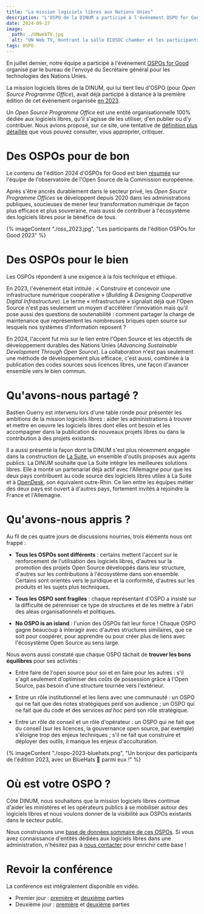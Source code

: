 ```yaml
---
title: "La mission logiciels libres aux Nations Unies"
description: "L'OSPO de la DINUM a participé à l'événement OSPO for Good en juillet 2024."
date: 2024-09-27
image:
  path: ./UNwebTV.jpg
  alt: "UN Web TV, montrant la salle ECOSOC chamber et les participants au début de la conférence"
tags: OSPO
---
```


En juillet dernier, notre équipe a participé à l'événement [OSPOs for
Good](https://www.un.org/techenvoy/content/ospos-good-2024) organisé
par le bureau de l'envoyé du Secrétaire général pour les technologies
des Nations Unies.

La mission logiciels libres de la DINUM, qui lui tient lieu d'OSPO
(pour *Open Source Programme Office*), avait déjà participé à distance
à la première édition de cet événement organisée [en
2023](https://www.un.org/techenvoy/content/ospos-good-2023).

Un *Open Source Programme Office* est une entité organisationnelle
100% dédiée aux logiciels libres, qu'il s'agisse de les utiliser, d'en
publier ou d'y contribuer. Nous avions proposé, sur ce site, une
tentative de [définition plus
détaillée](https://code.gouv.fr/fr/blog/definition-ospo/) que vous
pouvez consulter, vous approprier, critiquer.

# Des OSPOs pour de bon

Le contenu de l'édition 2024 d'OSPOs for Good est bien
[résumée](https://joinup.ec.europa.eu/collection/open-source-observatory-osor/news/ospos-good-2024-highlights)
sur l'équipe de l'observatoire de l'Open Source de la Commission
européenne.

Après s'être ancrés durablement dans le secteur privé, les *Open
Source Programme Offices* se développent depuis 2020 dans les
administrations publiques, soucieuses de mener leur transformation
numérique de façon plus efficace et plus souveraine, mais aussi de
contribuer à l'écosystème des logiciels libres pour le bénéfice de
tous.

{% imageContent "./oss_2023.jpg", "Les participants de l'édition OSPOs for Good 2023" %}

# Des OSPOs pour le bien

Les OSPOs répondent à une exigence à la fois technique et éthique.

En 2023, l'événement était intitulé : « Construire et concevoir une
infrastructure numérique coopérative » (*Building & Designing
Cooperative Digital Infrastructure*). Le terme « infrastructure »
signalait déjà que l'Open Source n'est pas seulement un moyen
d'accélérer l'innovation mais qu'il pose aussi des questions de
soutenabilité : comment partager la charge de maintenance que
représentent les nombreuses briques open source sur lesquels nos
systèmes d'information reposent ?

En 2024, l'accent fut mis sur le lien entre l'Open Source et les
objectifs de développement durables des Nations Unies (*Advancing
Sustainable Development Through Open Source*). La collaboration n'est
pas seulement une méthode de développement plus efficace, c'est aussi,
combinée à la publication des codes sources sous licences libres, une
façon d'avancer ensemble vers le bien commun.

# Qu'avons-nous partagé ?

Bastien Guerry est intervenu lors d'une table ronde pour présenter les
ambitions de la mission logiciels libres : aider les administrations à
trouver et mettre en oeuvre les logiciels libres dont elles ont besoin
et les accompagner dans la publication de nouveaux projets libres ou
dans la contribution à des projets existants. 

Il a aussi présenté la façon dont la DINUM s'est plus récemment
engagée dans la construction de [La
Suite](https://lasuite.numerique.gouv.fr), un ensemble d'outils
proposés aux agents publics. La DINUM souhaite que La Suite intègre
les meilleures solutions libres. Elle a monté un partenariat déjà
actif avec l'Allemagne pour que les deux pays contribuent au code
source des logiciels libres utiles à La Suite et à
[OpenDesk](https://opendesk.eu), son équivalent outre-Rhin. Ce lien
entre les équipes métier des deux pays est ouvert à d'autres pays,
fortement invités à rejoindre la France et l'Allemagne.

# Qu'avons-nous appris ?

Au fil de ces quatre jours de discussions nourries, trois éléments
nous ont frappé :

- **Tous les OSPOs sont différents** : certains mettent l'accent sur
  le renforcement de l'utilisation des logiciels libres, d'autres sur
  la promotion des projets Open Source développés dans leur structure,
  d'autres sur les contributions à l'écosystème dans son ensemble.
  Certains sont orientés vers le juridique et la conformité, d'autres
  sur les produits et les sujets plus techniques.

- **Tous les OSPO sont fragiles** : chaque représentant d'OSPO a
  insisté sur la difficulté de pérenniser ce type de structures et de
  les mettre à l'abri des aléas organisationnels et politiques.
  
- **No OSPO is an island** : l'union des OSPOs fait leur force !
  Chaque OSPO gagne beaucoup à interagir avec d'autres structures
  similaires, que ce soit pour coopérer, pour apprendre ou pour créer
  plus de liens avec l'écosystème Open Source au sens large.
  
Nous avons aussi constaté que chaque OSPO tâchait de **trouver les
bons équilibres** pour ses activités :

- Entre faire de l'open source pour soi et en faire pour les autres :
  s'il s'agit seulement d'optimiser des coûts de possession grâce à
  l'Open Source, pas besoin d'une structure tournée vers l'extérieur.

- Entre un rôle institutionnel et les liens avec une communauté : un
  OSPO qui ne fait que des notes stratégiques perd son audience ; un
  OSPO qui ne fait que du code et des services *ad hoc* perd son rôle
  stratégique.
  
- Entre un rôle de conseil et un rôle d'opérateur : un OSPO qui ne
  fait que du conseil (sur les licences, la gouvernance open source,
  par exemple) s'éloigne trop des enjeux techniques ; s'il ne fait que
  construire et déployer des outils, il manque les enjeux
  d'acculturation.

{% imageContent "./ospo-2023-bluehats.png", "Un bonjour des participants de l'édition 2023, avec un BlueHats 🧢 parmi eux !" %}

# Où est votre OSPO ?

Côté DINUM, nous souhaitons que la mission logiciels libres continue
d'aider les ministères et les opérateurs publics à se mobiliser autour
des logiciels libres et nous voulons donner de la visibilité aux OSPOs
existants dans le secteur public.

Nous construisons une [base de données sommaire de ces
OSPOs](https://git.sr.ht/~codegouvfr/codegouvfr-data/tree/main/item/fr-public-sector-ospo.yml).
Si vous avez connaissance d'entités dédiées aux logiciels libres dans
une administration, n'hésitez pas à [nous contacter](mailto:contact@code.gouv.fr) pour enrichir cette
base !

# Revoir la conférence

La conférence est intégralement disponible en vidéo.

- Premier jour : [première](https://webtv.un.org/en/asset/k1m/k1ma4k9rff) et [deuxième](https://webtv.un.org/en/asset/k1u/k1uvv0xd6d) parties
- Deuxième jour : [première](https://webtv.un.org/en/asset/k1q/k1qmxhno3c) et [deuxième](https://webtv.un.org/en/asset/k15/k1517v486n) parties
